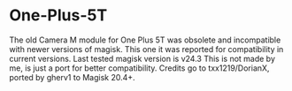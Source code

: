 # One-Plus-5T
The old Camera M module for One Plus 5T was obsolete and incompatible with newer versions of magisk. This one it was reported for compatibility in current versions. Last tested magisk version is v24.3
This is not made by me, is just a port for better compatibility. Credits go to txx1219/DorianX, ported by gherv1 to Magisk 20.4+.
